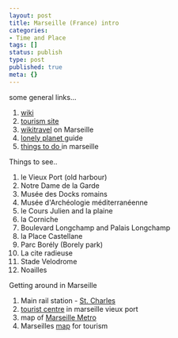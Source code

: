 ```yaml
---
layout: post
title: Marseille (France) intro
categories:
- Time and Place
tags: []
status: publish
type: post
published: true
meta: {}
---
```

some general links...

1. [wiki](http://en.wikipedia.org/wiki/Marseille)
2. [tourism site](http://www.marseille-tourisme.com/en/in-marseille/)
3. [wikitravel](http://wikitravel.org/en/Marseille) on Marseille
4. [lonely planet ](http://www.lonelyplanet.com/worldguide/france/marseille/)guide
5. [things to do ](http://www.10best.com/Marseille/index.html)in marseille

Things to see..
1. le Vieux Port (old harbour)
2. Notre Dame de la Garde
3. Musée des Docks romains
4. Musée d'Archéologie méditerranéenne
5. le Cours Julien and la plaine
6. la Corniche
7. Boulevard Longchamp and Palais Longchamp
8. la Place Castellane
9. Parc Borély (Borely park)
10. La cite radieuse
11. Stade Velodrome
12. Noailles

Getting around in Marseille
1. Main rail station - [St. Charles](http://bonjourlafrance.net/france-trains/stations/marseille-saint-charles-tgv-train-station.htm)
2. [tourist centre](http://www.marseille-tourisme.com/en/about-us/location-and-opening-hours/) in marseille vieux port
3. map of [Marseille Metro](http://en.wikipedia.org/wiki/Image:Metro_Marseille.svg)
4. Marseilles [map](http://www.map-of-france.co.uk/map-of-marseille.htm) for tourism
